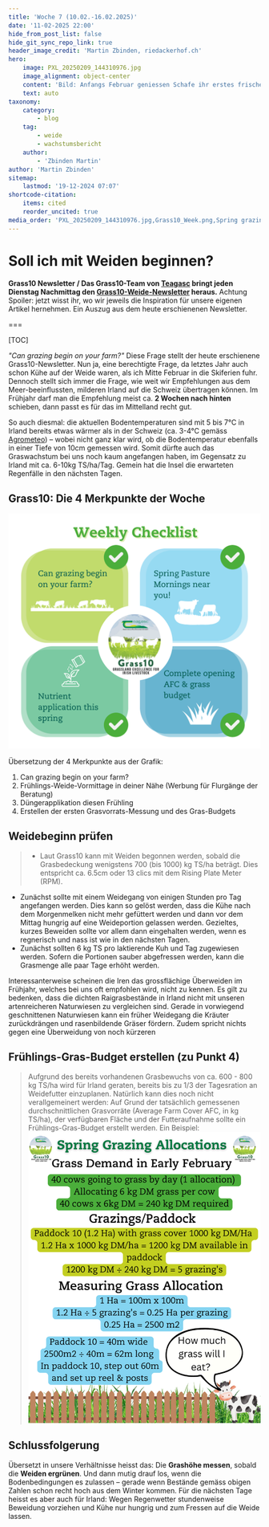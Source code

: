 ```yaml
---
title: 'Woche 7 (10.02.-16.02.2025)'
date: '11-02-2025 22:00'
hide_from_post_list: false
hide_git_sync_repo_link: true
header_image_credit: 'Martin Zbinden, riedackerhof.ch'
hero:
    image: PXL_20250209_144310976.jpg
    image_alignment: object-center
    content: 'Bild: Anfangs Februar geniessen Schafe ihr erstes frisches grün im Jahr 2025. Ganz im Hintergrund (kaum erkennbar) eine Wanderherde am Durchziehen.'
    text: auto
taxonomy:
    category:
        - blog
    tag:
        - weide
        - wachstumsbericht
    author:
        - 'Zbinden Martin'
author: 'Martin Zbinden'
sitemap:
    lastmod: '19-12-2024 07:07'
shortcode-citation:
    items: cited
    reorder_uncited: true
media_order: 'PXL_20250209_144310976.jpg,Grass10_Week.png,Spring grazing allocation_2025.png'
---
```


# Soll ich mit Weiden beginnen?

**Grass10 Newsletter / Das Grass10-Team von [Teagasc](https://www.teagasc.ie/crops/grassland/grass10/) bringt jeden Dienstag Nachmittag den [Grass10-Weide-Newsletter](https://www.teagasc.ie/crops/grassland/grass10/grass10-newsletter/) heraus.**
Achtung Spoiler: jetzt wisst ihr, wo wir jeweils die Inspiration für unsere eigenen Artikel hernehmen. Ein Auszug aus dem heute erschienenen Newsletter.


===

[TOC]

_"Can grazing begin on your farm?"_ Diese Frage stellt der heute erschienene Grass10-Newsletter. Nun ja, eine berechtigte Frage, da letztes Jahr auch schon Kühe auf der Weide waren, als ich Mitte Februar in die Skiferien fuhr. Dennoch stellt sich immer die Frage, wie weit wir Empfehlungen aus dem Meer-beeinflussten, milderen Irland auf die Schweiz übertragen können. Im Frühjahr darf man die Empfehlung meist ca. **2 Wochen nach hinten** schieben, dann passt es für das im Mittelland recht gut. 

So auch diesmal: die aktuellen Bodentemperaturen sind mit 5 bis 7°C in Irland bereits etwas wärmer als in der Schweiz (ca. 3-4°C gemäss [Agrometeo](https://www.agrometeo.ch/de/meteorologie/grafik?stations=159,160,136,223,216,194,55,185,212,128&sensors=1%3Acumsum%3A0,3%3Aavg&from=2025-01-01&to=2025-02-16&scale=day&groupBy=sensor&measured=1)) – wobei nicht ganz klar wird, ob die Bodentemperatur ebenfalls in einer Tiefe von 10cm gemessen wird. Somit dürfte auch das Graswachstum bei uns noch kaum angefangen haben, im Gegensatz zu Irland mit ca. 6-10kg TS/ha/Tag. Gemein hat die Insel die erwarteten Regenfälle in den nächsten Tagen.


## Grass10: Die 4 Merkpunkte der Woche
![Grass10_Week](Grass10_Week.png?lightbox&resize=600 "Empfehlungen für Irische Weidebetriebe, Woche 7. Quelle: Teagasc Grass10 Newsletter vom 11.02.2025")

Übersetzung der 4 Merkpunkte aus der Grafik:
1. Can grazing begin on your farm?
2. Frühlings-Weide-Vormittage in deiner Nähe (Werbung für Flurgänge der Beratung)
3. Düngerapplikation diesen Frühling
4. Erstellen der ersten Grasvorrats-Messung und des Gras-Budgets

## Weidebeginn prüfen
> * Laut Grass10 kann mit Weiden begonnen werden, sobald die Grasbedeckung wenigstens 700 (bis 1000) kg TS/ha beträgt. Dies entspricht ca. 6.5cm oder 13 clics mit dem Rising Plate Meter (RPM). 
* Zunächst sollte mit einem Weidegang von einigen Stunden pro Tag angefangen werden. Dies kann so gelöst werden, dass die Kühe nach dem Morgenmelken nicht mehr gefüttert werden und dann vor dem Mittag hungrig auf eine Weideportion gelassen werden. Gezieltes, kurzes Beweiden sollte vor allem dann eingehalten werden, wenn es regnerisch und nass ist wie in den nächsten Tagen.
* Zunächst sollten 6 kg TS pro laktierende Kuh und Tag zugewiesen werden. Sofern die Portionen sauber abgefressen werden, kann die Grasmenge alle paar Tage erhöht werden.

Interessanterweise scheinen die Iren das grossflächige Überweiden im Frühjahr, welches bei uns oft empfohlen wird,  nicht zu kennen. Es gilt zu bedenken, dass die dichten Raigrasbestände in Irland nicht mit unseren artenreicheren Naturwiesen zu vergleichen sind. Gerade in vorwiegend geschnittenen Naturwiesen kann ein früher Weidegang die Kräuter zurückdrängen und rasenbildende Gräser fördern. Zudem spricht nichts gegen eine Überweidung von noch kürzeren 

## Frühlings-Gras-Budget erstellen (zu Punkt 4)
> Aufgrund des bereits vorhandenen Grasbewuchs von ca. 600 - 800 kg TS/ha wird für Irland geraten, bereits bis zu 1/3 der Tagesration an Weidefutter einzuplanen. Natürlich kann dies noch nicht verallgemeinert werden: Auf Grund der tatsächlich gemessenen durchschnittlichen Grasvorräte (Average Farm Cover AFC, in kg TS/ha), der verfügbaren Fläche und der Futteraufnahme sollte ein Frühlings-Gras-Budget erstellt werden. Ein Beispiel:
![SpringGrazingAllocation_2025](SpringGrazingAllocation_2025.png?resize=600 "Beispiel für Frühlings-Weidezuteilung. Quelle: Teagasc Grass10 Newsletter")

## Schlussfolgerung
Übersetzt in unsere Verhältnisse heisst das: Die **Grashöhe messen**, sobald die **Weiden ergrünen**. Und dann mutig drauf los, wenn die Bodenbedingungen es zulassen – gerade wenn Bestände gemäss obigen Zahlen schon recht hoch aus dem Winter kommen. Für die nächsten Tage heisst es aber auch für Irland: Wegen Regenwetter stundenweise Beweidung vorziehen und Kühe nur hungrig und zum Fressen auf die Weide lassen.
